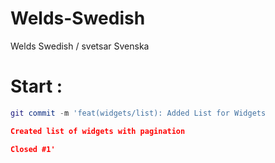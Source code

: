 # Welds-Swedish
Welds Swedish / svetsar Svenska

# Start :
```lua
git commit -m 'feat(widgets/list): Added List for Widgets

Created list of widgets with pagination

Closed #1'
```
